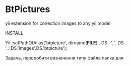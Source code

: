 BtPictures
==========

yii extension for conection images to any yii model


INSTALL

Yii::setPathOfAlias('btpicture', dirname(__FILE__) . DS . '..'. DS . '..'.DS.'images'.DS.'btpicture');


Задача, переробити визначення типу файла
папка для 
